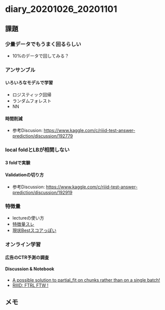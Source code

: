 # diary_20201026_20201101

## 課題

### 少量データでもうまく回るらしい
-  10%のデータで回してみる？

### アンサンブル
#### いろいろなモデルで学習
- ロジスティック回帰
- ランダムフォレスト
- NN
#### 時間削減
- 参考Discusion: https://www.kaggle.com/c/riiid-test-answer-prediction/discussion/192779

### local foldとLBが相関しない
#### 3 foldで実験
#### Validationの切り方
- 参考Discussion: https://www.kaggle.com/c/riiid-test-answer-prediction/discussion/192919

### 特徴量
- lectureの使い方
- [特徴量スレ](https://www.kaggle.com/c/riiid-test-answer-prediction/discussion/192137)
- [現状Bestスコアっぽい](https://www.kaggle.com/dwit392/lgbm-iii)

### オンライン学習
#### 広告のCTR予測の調査
#### Discussion & Notebook
- [A possible solution to partial_fit on chunks rather than on a single batch!](https://www.kaggle.com/c/riiid-test-answer-prediction/discussion/191856)
- [RIIID: FTRL FTW !](https://www.kaggle.com/rohanrao/riiid-ftrl-ftw)

## メモ
